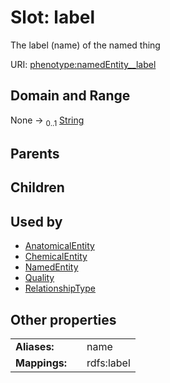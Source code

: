 
# Slot: label


The label (name) of the named thing

URI: [phenotype:namedEntity__label](http://w3id.org/ontogpt/phenotype/namedEntity__label)


## Domain and Range

None &#8594;  <sub>0..1</sub> [String](types/String.md)

## Parents


## Children


## Used by

 * [AnatomicalEntity](AnatomicalEntity.md)
 * [ChemicalEntity](ChemicalEntity.md)
 * [NamedEntity](NamedEntity.md)
 * [Quality](Quality.md)
 * [RelationshipType](RelationshipType.md)

## Other properties

|  |  |  |
| --- | --- | --- |
| **Aliases:** | | name |
| **Mappings:** | | rdfs:label |

